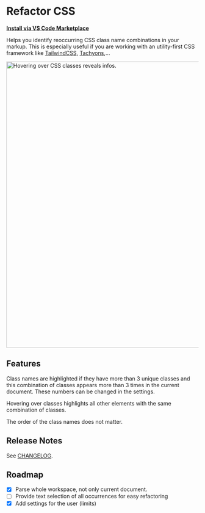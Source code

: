 # Refactor CSS

**[Install via VS Code Marketplace](https://marketplace.visualstudio.com/items?itemName=urbantrout.refactor-css)**

Helps you identify reoccurring CSS class name combinations in your markup. This is especially useful if you are working with an utility-first CSS framework like [TailwindCSS](https://tailwindcss.com/), [Tachyons](http://tachyons.io/),…

<img src="https://raw.githubusercontent.com/urbantrout/refactor-css/master/img/refactor.gif" alt="Hovering over CSS classes reveals infos." width="750">

## Features

Class names are highlighted if they have more than 3 unique classes and this combination of classes appears more than 3 times in the current document. These numbers can be changed in the settings.

Hovering over classes highlights all other elements with the same combination of classes.

The order of the class names does not matter.

## Release Notes

See [CHANGELOG](https://github.com/urbantrout/refactor-css/blob/master/CHANGELOG.md).

## Roadmap

- [x] Parse whole workspace, not only current document.
- [ ] Provide text selection of all occurrences for easy refactoring
- [x] Add settings for the user (limits)
